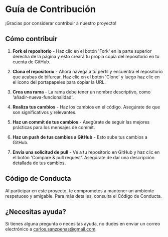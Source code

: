 # Guía de Contribución

¡Gracias por considerar contribuir a nuestro proyecto!

## Cómo contribuir

1. **Fork el repositorio** - Haz clic en el botón 'Fork' en la parte superior derecha de la página y esto creará tu propia copia del repositorio en tu cuenta de GitHub.

2. **Clona el repositorio** - Ahora navega a tu perfil y encuentra el repositorio que acabas de bifurcar. Haz clic en el botón 'Clone' y luego haz clic en el icono del portapapeles para copiar la URL.

3. **Crea una rama** - La rama debe tener un nombre descriptivo, como 'añadir-nueva-funcionalidad'.

4. **Realiza tus cambios** - Haz los cambios en el código. Asegúrate de que son significativos y relevantes.

5. **Haz un commit de tus cambios** - Asegúrate de seguir las mejores prácticas para los mensajes de commit.

6. **Haz un push de tus cambios a GitHub** - Esto sube tus cambios a GitHub.

7. **Envía una solicitud de pull** - Ve a tu repositorio en GitHub y haz clic en el botón 'Compare & pull request'. Asegúrate de dar una descripción detallada de tus cambios.

## Código de Conducta

Al participar en este proyecto, te comprometes a mantener un ambiente respetuoso y amigable. Para más detalles, consulta el Código de Conducta.

## ¿Necesitas ayuda?

Si tienes alguna pregunta o necesitas ayuda, no dudes en enviar un correo electrónico a [carlos.sanzpenas@gmail.com](mailto:carlos.sanzpenas@gmail.com).
